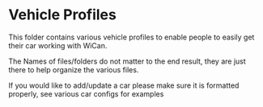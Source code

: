 # Vehicle Profiles

This folder contains various vehicle profiles to enable people to easily get their car working with WiCan.

The Names of files/folders do not matter to the end result, they are just there to help organize the various files.

If you would like to add/update a car please make sure it is formatted properly, see various car configs for examples
